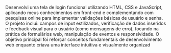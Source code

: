 Desenvolvi uma tela de login funcional utilizando HTML, CSS e JavaScript, aplicando meus conhecimentos em front-end e complementando com pesquisas online para implementar validações básicas de usuário e senha. O projeto inclui: campos de input estilizados, verificação de dados inseridos e feedback visual para o usuário (como mensagens de erro), focando na prática de formulários web, manipulação de eventos e responsividade. O objetivo principal foi reforçar conceitos fundamentais de desenvolvimento web enquanto criava uma interface intuitiva e visualmente organizad
